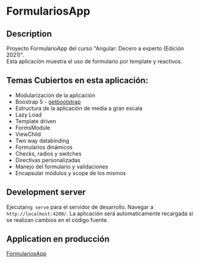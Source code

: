 # FormulariosApp

## Description

Proyecto FormularioApp del curso "Angular: Decero a experto (Edición 2021)".  
Esta aplicación muestra el uso de formulario por template y reactivos.

## Temas Cubiertos en esta aplicación:
* Modularización de la aplicación
* Boostrap 5 - [getbootstrap](https://getbootstrap.com/)
* Estructura de la aplicación de media a gran escala
* Lazy Load
* Template driven
* FormsModule
* ViewChild
* Two way databinding
* Formularios dinámicos
* Checks, radios y switches
* Directivas personalizadas
* Manejo del formulario y validaciones
* Encapsular módulos y scope de los mismos

## Development server
Ejecutar`ng serve` para el servidor de desarrollo. Navegar a  `http://localhost:4200/`. La aplicación será automaticamente recargada si se realizan cambios en el código fuente.

## Application en producción
[FormulariosApp](https://formulariosapp.netlify.app/)
